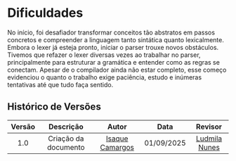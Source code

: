# Dificuldades

No início, foi desafiador transformar conceitos tão abstratos em passos concretos e compreender a linguagem tanto sintática quanto lexicalmente. Embora o lexer já esteja pronto, iniciar o parser trouxe novos obstáculos. Tivemos que refazer o lexer diversas vezes ao trabalhar no parser, principalmente para estruturar a gramática e entender como as regras se conectam. Apesar de o compilador ainda não estar completo, esse começo evidenciou o quanto o trabalho exige paciência, estudo e inúmeras tentativas até que tudo faça sentido.



## Histórico de Versões 

| Versão |Descrição     |Autor                                       |Data    |Revisor|
|:-:     | :-:          | :-:                                        | :-:        |:-:|
|1.0     | Criação da documento | [Isaque Camargos](https://github.com/caioduart3)   | 01/09/2025 | [Ludmila Nunes](https://github.com/ludmilaaysha)|